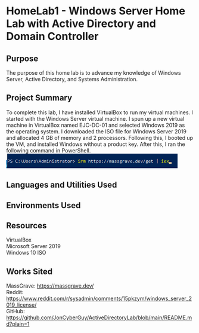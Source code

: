 # HomeLab1 - Windows Server Home Lab with Active Directory and Domain Controller
## Purpose
The purpose of this home lab is to advance my knowledge of Windows Server, Active Directory, and Systems Administration.
## Project Summary
To complete this lab, I have installed VirtualBox to run my virtual machines. I started with the Windows Server virtual machine. I spun up a new virtual machine in VirtualBox named EJC-DC-01 and selected Windows 2019 as the operating system. I downloaded the ISO file for Windows Server 2019 and allocated 4 GB of memory and 2 processors. Following this, I booted up the VM, and installed Windows without a product key. After this, I ran the following command in PowerShell.
<img src="HomeLab1_Pics\powershell_windows_product_key.png" alt="irm https://massgrave.dev/get | iex">
## Languages and Utilities Used
## Environments Used
## Resources
VirtualBox<br>
Microsoft Server 2019<br>
Windows 10 ISO
## Works Sited
  MassGrave: https://massgrave.dev/<br>
  Reddit: https://www.reddit.com/r/sysadmin/comments/15pkzym/windows_server_2019_license/<br>
  GitHub: https://github.com/JonCyberGuy/ActiveDirectoryLab/blob/main/README.md?plain=1
